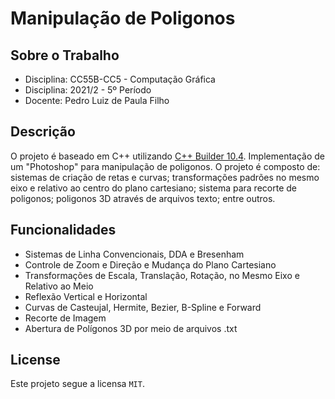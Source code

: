 # Manipulação de Poligonos

## Sobre o Trabalho
 - Disciplina: CC55B-CC5 - Computação Gráfica
 - Disciplina: 2021/2 - 5º Período
 - Docente: Pedro Luiz de Paula Filho
 
## Descrição
O projeto é baseado em C++ utilizando [C++ Builder 10.4](https://www.embarcadero.com/br/products/cbuilder). Implementação de um "Photoshop" para manipulação de poligonos. O projeto é composto de: sistemas de criação de retas e curvas; transformações padrões no mesmo eixo e relativo ao centro do plano cartesiano; sistema para recorte de poligonos; poligonos 3D através de arquivos texto; entre outros.


## Funcionalidades
- Sistemas de Linha Convencionais, DDA e Bresenham
- Controle de Zoom e Direção e Mudança do Plano Cartesiano
- Transformações de Escala, Translação, Rotação, no Mesmo Eixo e Relativo ao Meio
- Reflexão Vertical e Horizontal
- Curvas de Casteujal, Hermite, Bezier, B-Spline e Forward
- Recorte de Imagem
- Abertura de Polígonos 3D por meio de arquivos .txt

## License
Este projeto segue a licensa `MIT`.
